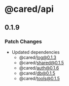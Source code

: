 # @cared/api

## 0.1.9

### Patch Changes

- Updated dependencies
  - @cared/log@0.1.3
  - @cared/shared@0.1.5
  - @cared/auth@0.1.6
  - @cared/db@0.1.5
  - @cared/tools@0.1.5
